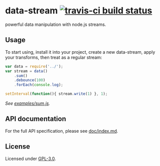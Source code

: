 # data-stream [![travis-ci build status](https://magnum.travis-ci.com/karimsa/data-stream.svg?token=bynzkcTP4XciV8soPs5e)](https://travis-ci.org/karimsa/data-stream)

powerful data manipulation with node.js streams.

## Usage

To start using, install it into your project, create a new data-stream, apply your transforms, then treat as a regular stream:

```javascript
var data = require('../');
var stream = data()
	.sum()
	.debounce(100)
	.forEach(console.log);

setInterval(function(){ stream.write(1) }, 1);
```

*See [examples/sum.js](examples/sum.js).*

## API documentation

For the full API specification, please see [doc/index.md](doc/index.md).

## License

Licensed under [GPL-3.0](LICENSE.txt).